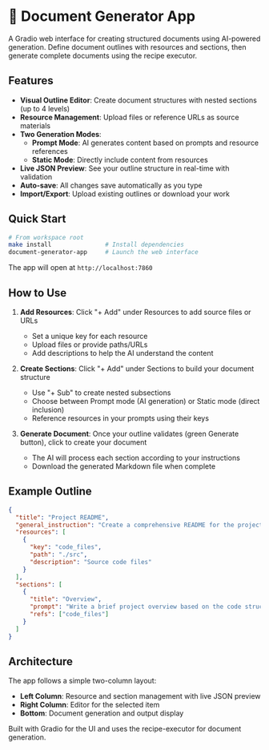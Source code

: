 # 📄 Document Generator App

A Gradio web interface for creating structured documents using AI-powered generation. Define document outlines with resources and sections, then generate complete documents using the recipe executor.

## Features

- **Visual Outline Editor**: Create document structures with nested sections (up to 4 levels)
- **Resource Management**: Upload files or reference URLs as source materials
- **Two Generation Modes**:
  - **Prompt Mode**: AI generates content based on prompts and resource references
  - **Static Mode**: Directly include content from resources
- **Live JSON Preview**: See your outline structure in real-time with validation
- **Auto-save**: All changes save automatically as you type
- **Import/Export**: Upload existing outlines or download your work

## Quick Start

```bash
# From workspace root
make install               # Install dependencies
document-generator-app     # Launch the web interface
```

The app will open at `http://localhost:7860`

## How to Use

1. **Add Resources**: Click "+ Add" under Resources to add source files or URLs
   - Set a unique key for each resource
   - Upload files or provide paths/URLs
   - Add descriptions to help the AI understand the content

2. **Create Sections**: Click "+ Add" under Sections to build your document structure
   - Use "+ Sub" to create nested subsections
   - Choose between Prompt mode (AI generation) or Static mode (direct inclusion)
   - Reference resources in your prompts using their keys

3. **Generate Document**: Once your outline validates (green Generate button), click to create your document
   - The AI will process each section according to your instructions
   - Download the generated Markdown file when complete

## Example Outline

```json
{
  "title": "Project README",
  "general_instruction": "Create a comprehensive README for the project",
  "resources": [
    {
      "key": "code_files",
      "path": "./src",
      "description": "Source code files"
    }
  ],
  "sections": [
    {
      "title": "Overview",
      "prompt": "Write a brief project overview based on the code structure",
      "refs": ["code_files"]
    }
  ]
}
```

## Architecture

The app follows a simple two-column layout:
- **Left Column**: Resource and section management with live JSON preview
- **Right Column**: Editor for the selected item
- **Bottom**: Document generation and output display

Built with Gradio for the UI and uses the recipe-executor for document generation.
